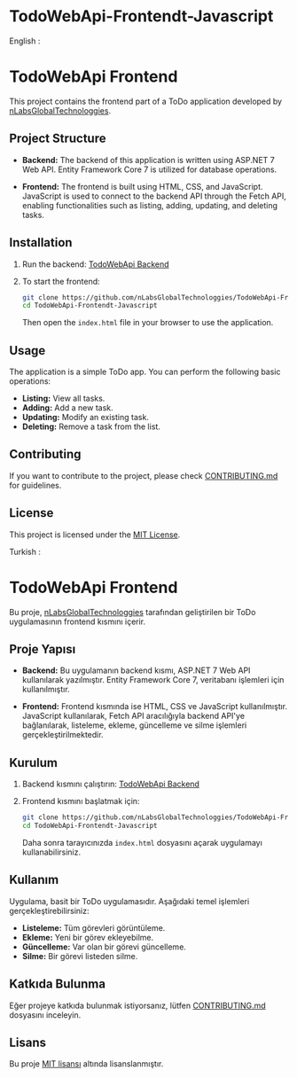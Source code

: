 # TodoWebApi-Frontendt-Javascript
English :
# TodoWebApi Frontend

This project contains the frontend part of a ToDo application developed by [nLabsGlobalTechnologgies](https://github.com/nLabsGlobalTechnologgies).

## Project Structure

- **Backend:** The backend of this application is written using ASP.NET 7 Web API. Entity Framework Core 7 is utilized for database operations.

- **Frontend:** The frontend is built using HTML, CSS, and JavaScript. JavaScript is used to connect to the backend API through the Fetch API, enabling functionalities such as listing, adding, updating, and deleting tasks.

## Installation

1. Run the backend: [TodoWebApi Backend](https://github.com/nLabsGlobalTechnologgies/TodoWebApi-Backend)

2. To start the frontend:

    ```bash
    git clone https://github.com/nLabsGlobalTechnologgies/TodoWebApi-Frontendt-Javascript.git
    cd TodoWebApi-Frontendt-Javascript
    ```

    Then open the `index.html` file in your browser to use the application.

## Usage

The application is a simple ToDo app. You can perform the following basic operations:

- **Listing:** View all tasks.
- **Adding:** Add a new task.
- **Updating:** Modify an existing task.
- **Deleting:** Remove a task from the list.

## Contributing

If you want to contribute to the project, please check [CONTRIBUTING.md](CONTRIBUTING.md) for guidelines.

## License

This project is licensed under the [MIT License](LICENSE).


Turkish : 
# TodoWebApi Frontend

Bu proje, [nLabsGlobalTechnologgies](https://github.com/nLabsGlobalTechnologgies) tarafından geliştirilen bir ToDo uygulamasının frontend kısmını içerir.

## Proje Yapısı

- **Backend:** Bu uygulamanın backend kısmı, ASP.NET 7 Web API kullanılarak yazılmıştır. Entity Framework Core 7, veritabanı işlemleri için kullanılmıştır.

- **Frontend:** Frontend kısmında ise HTML, CSS ve JavaScript kullanılmıştır. JavaScript kullanılarak, Fetch API aracılığıyla backend API'ye bağlanılarak, listeleme, ekleme, güncelleme ve silme işlemleri gerçekleştirilmektedir.

## Kurulum

1. Backend kısmını çalıştırın: [TodoWebApi Backend](https://github.com/nLabsGlobalTechnologgies/TodoWebApi-Backend)

2. Frontend kısmını başlatmak için:

    ```bash
    git clone https://github.com/nLabsGlobalTechnologgies/TodoWebApi-Frontendt-Javascript.git
    cd TodoWebApi-Frontendt-Javascript
    ```

    Daha sonra tarayıcınızda `index.html` dosyasını açarak uygulamayı kullanabilirsiniz.

## Kullanım

Uygulama, basit bir ToDo uygulamasıdır. Aşağıdaki temel işlemleri gerçekleştirebilirsiniz:

- **Listeleme:** Tüm görevleri görüntüleme.
- **Ekleme:** Yeni bir görev ekleyebilme.
- **Güncelleme:** Var olan bir görevi güncelleme.
- **Silme:** Bir görevi listeden silme.

## Katkıda Bulunma

Eğer projeye katkıda bulunmak istiyorsanız, lütfen [CONTRIBUTING.md](CONTRIBUTING.md) dosyasını inceleyin.

## Lisans

Bu proje [MIT lisansı](LICENSE) altında lisanslanmıştır.
